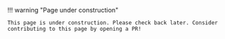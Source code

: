 !!! warning "Page under construction"

    This page is under construction. Please check back later. Consider contributing to this page by opening a PR! 
